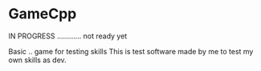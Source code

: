 # GameCpp
IN PROGRESS ............ not ready yet

Basic .. game for testing skills
This is test software made by me to test my own skills as dev.
